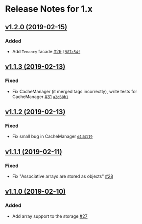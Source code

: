 # Release Notes for 1.x

## [v1.2.0 (2019-02-15)](https://github.com/stancl/tenancy/compare/v1.1.3...v1.2.0)

### Added
- Add `Tenancy` facade [#29](https://github.com/stancl/tenancy/issues/29) [`[987c54f`](https://github.com/stancl/tenancy/commit/987c54f04e6ff3bdef068d92da6a9ace847f6c37)

## [v1.1.3 (2019-02-13)](https://github.com/stancl/tenancy/compare/v1.1.2...v1.1.3)

### Fixed
- Fix CacheManager (it merged tags incorrectly), write tests for CacheManager [#31](https://github.com/stancl/tenancy/issues/31) [`a2d68b1`](https://github.com/stancl/tenancy/commit/a2d68b12611350f70befa3eb97fb56c99d006b54)


## [v1.1.2 (2019-02-13)](https://github.com/stancl/tenancy/compare/v1.1.1...v1.1.2)

### Fixed
- Fix small bug in CacheManager [`d4d4119`](https://github.com/stancl/tenancy/commit/d4d411975496272158d7823597427fad8966fff8)


## [v1.1.1 (2019-02-11)](https://github.com/stancl/tenancy/compare/v1.1.0...v1.1.1)

### Fixed
- Fix "Associative arrays are stored as objects" [#28](https://github.com/stancl/tenancy/issues/28)


## [v1.1.0 (2019-02-10)](https://github.com/stancl/tenancy/compare/v1.0.0...v1.1.0)

### Added
- Add array support to the storage [#27](https://github.com/stancl/tenancy/pull/27)
